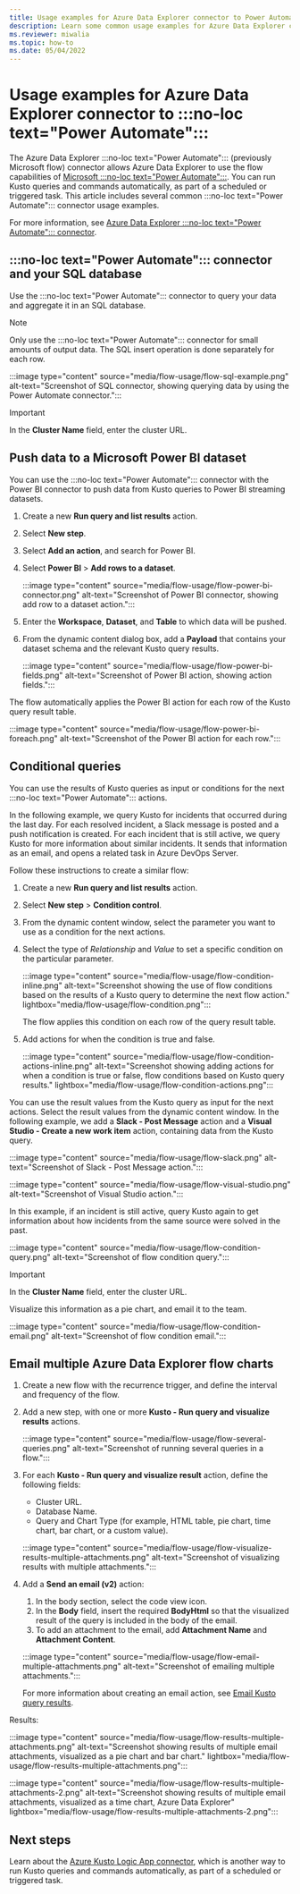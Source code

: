 ```yaml
---
title: Usage examples for Azure Data Explorer connector to Power Automate
description: Learn some common usage examples for Azure Data Explorer connector to Power Automate.
ms.reviewer: miwalia
ms.topic: how-to
ms.date: 05/04/2022
---
```


# Usage examples for Azure Data Explorer connector to :::no-loc text="Power Automate":::

The Azure Data Explorer :::no-loc text="Power Automate"::: (previously Microsoft flow) connector allows Azure Data Explorer to use the flow capabilities of [Microsoft :::no-loc text="Power Automate":::](https://flow.microsoft.com/). You can run Kusto queries and commands automatically, as part of a scheduled or triggered task. This article includes several common :::no-loc text="Power Automate"::: connector usage examples.

For more information, see [Azure Data Explorer :::no-loc text="Power Automate"::: connector](flow.md).

## :::no-loc text="Power Automate"::: connector and your SQL database

Use the :::no-loc text="Power Automate"::: connector to query your data and aggregate it in an SQL database.

> [!Note]
> Only use the :::no-loc text="Power Automate"::: connector for small amounts of output data. The SQL insert operation is done separately for each row.

:::image type="content" source="media/flow-usage/flow-sql-example.png" alt-text="Screenshot of SQL connector, showing querying data by using the Power Automate connector.":::

> [!IMPORTANT]
> In the **Cluster Name** field, enter the cluster URL.

## Push data to a Microsoft Power BI dataset

You can use the :::no-loc text="Power Automate"::: connector with the Power BI connector to push data from Kusto queries to Power BI streaming datasets.

1. Create a new **Run query and list results** action.
1. Select **New step**.
1. Select **Add an action**, and search for Power BI.
1. Select **Power BI** > **Add rows to a dataset**.

    :::image type="content" source="media/flow-usage/flow-power-bi-connector.png" alt-text="Screenshot of Power BI connector, showing add row to a dataset action.":::

1. Enter the **Workspace**, **Dataset**, and **Table** to which data will be pushed.
1. From the dynamic content dialog box, add a **Payload** that contains your dataset schema and the relevant Kusto query results.

    :::image type="content" source="media/flow-usage/flow-power-bi-fields.png" alt-text="Screenshot of Power BI action, showing action fields.":::

The flow automatically applies the Power BI action for each row of the Kusto query result table.

:::image type="content" source="media/flow-usage/flow-power-bi-foreach.png" alt-text="Screenshot of the Power BI action for each row.":::

## Conditional queries

You can use the results of Kusto queries as input or conditions for the next :::no-loc text="Power Automate"::: actions.

In the following example, we query Kusto for incidents that occurred during the last day. For each resolved incident, a Slack message is posted and a push notification is created.
For each incident that is still active, we query Kusto for more information about similar incidents. It sends that information as an email, and opens a related task in Azure DevOps Server.

Follow these instructions to create a similar flow:

1. Create a new **Run query and list results** action.
1. Select **New step** > **Condition control**.
1. From the dynamic content window, select the parameter you want to use as a condition for the next actions.
1. Select the type of *Relationship* and *Value* to set a specific condition on the particular parameter.

    :::image type="content" source="media/flow-usage/flow-condition-inline.png" alt-text="Screenshot showing the use of flow conditions based on the results of a Kusto query to determine the next flow action." lightbox="media/flow-usage/flow-condition.png":::

    The flow applies this condition on each row of the query result table.
1. Add actions for when the condition is true and false.

    :::image type="content" source="media/flow-usage/flow-condition-actions-inline.png" alt-text="Screenshot showing adding actions for when a condition is true or false, flow conditions based on Kusto query results." lightbox="media/flow-usage/flow-condition-actions.png":::

You can use the result values from the Kusto query as input for the next actions. Select the result values from the dynamic content window.
In the following example, we add a **Slack - Post Message** action and a **Visual Studio - Create a new work item** action, containing data from the Kusto query.

:::image type="content" source="media/flow-usage/flow-slack.png" alt-text="Screenshot of Slack - Post Message action.":::

:::image type="content" source="media/flow-usage/flow-visual-studio.png" alt-text="Screenshot of Visual Studio action.":::

In this example, if an incident is still active, query Kusto again to get information about how incidents from the same source were solved in the past.

:::image type="content" source="media/flow-usage/flow-condition-query.png" alt-text="Screenshot of flow condition query.":::

> [!IMPORTANT]
> In the **Cluster Name** field, enter the cluster URL.

Visualize this information as a pie chart, and email it to the team.

:::image type="content" source="media/flow-usage/flow-condition-email.png" alt-text="Screenshot of flow condition email.":::

## Email multiple Azure Data Explorer flow charts

1. Create a new flow with the recurrence trigger, and define the interval and frequency of the flow.
1. Add a new step, with one or more **Kusto - Run query and visualize results** actions.

    :::image type="content" source="media/flow-usage/flow-several-queries.png" alt-text="Screenshot of running several queries in a flow.":::

1. For each **Kusto - Run query and visualize result** action, define the following fields:
    * Cluster URL.
    * Database Name.
    * Query and Chart Type (for example, HTML table, pie chart, time chart, bar chart, or a custom value).

    :::image type="content" source="media/flow-usage/flow-visualize-results-multiple-attachments.png" alt-text="Screenshot of visualizing results with multiple attachments.":::

1. Add a **Send an email (v2)** action:
    1. In the body section, select the code view icon.
    1. In the **Body** field, insert the required **BodyHtml** so that the visualized result of the query is included in the body of the email.
    1. To add an attachment to the email, add **Attachment Name** and **Attachment Content**.

    :::image type="content" source="media/flow-usage/flow-email-multiple-attachments.png" alt-text="Screenshot of emailing multiple attachments.":::

    For more information about creating an email action, see [Email Kusto query results](flow.md#email-kusto-query-results).

Results:

:::image type="content" source="media/flow-usage/flow-results-multiple-attachments.png" alt-text="Screenshot showing results of multiple email attachments, visualized as a pie chart and bar chart." lightbox="media/flow-usage/flow-results-multiple-attachments.png":::

:::image type="content" source="media/flow-usage/flow-results-multiple-attachments-2.png" alt-text="Screenshot showing results of multiple email attachments, visualized as a time chart, Azure Data Explorer" lightbox="media/flow-usage/flow-results-multiple-attachments-2.png":::

## Next steps

Learn about the [Azure Kusto Logic App connector](kusto/tools/logicapps.md), which is another way to run Kusto queries and commands automatically, as part of a scheduled or triggered task.
